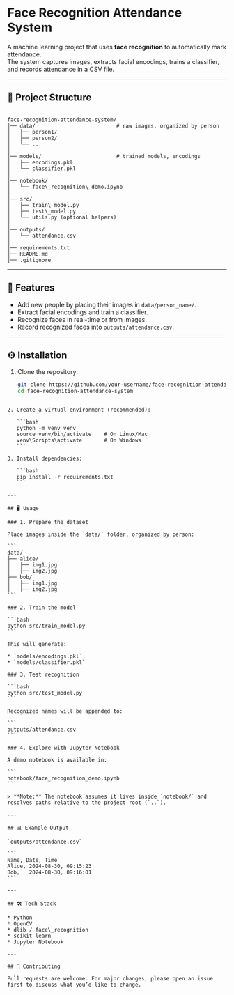 


# Face Recognition Attendance System

A machine learning project that uses **face recognition** to automatically mark attendance.  
The system captures images, extracts facial encodings, trains a classifier, and records attendance in a CSV file.

---

## 📂 Project Structure

```

face-recognition-attendance-system/
│── data/                          # raw images, organized by person
│   ├── person1/
│   ├── person2/
│   └── ...
│
│── models/                        # trained models, encodings
│   ├── encodings.pkl
│   └── classifier.pkl
│
│── notebook/
│   └── face\_recognition\_demo.ipynb
│
│── src/
│   ├── train\_model.py
│   ├── test\_model.py
│   └── utils.py (optional helpers)
│
│── outputs/
│   └── attendance.csv
│
│── requirements.txt
│── README.md
│── .gitignore

````

---

## 🚀 Features
- Add new people by placing their images in `data/person_name/`.
- Extract facial encodings and train a classifier.
- Recognize faces in real-time or from images.
- Record recognized faces into `outputs/attendance.csv`.

---

## ⚙️ Installation

1. Clone the repository:
   ```bash
   git clone https://github.com/your-username/face-recognition-attendance-system.git
   cd face-recognition-attendance-system
````

2. Create a virtual environment (recommended):

   ```bash
   python -m venv venv
   source venv/bin/activate    # On Linux/Mac
   venv\Scripts\activate       # On Windows
   ```

3. Install dependencies:

   ```bash
   pip install -r requirements.txt
   ```

---

## 🖥️ Usage

### 1. Prepare the dataset

Place images inside the `data/` folder, organized by person:

```
data/
├── alice/
│   ├── img1.jpg
│   ├── img2.jpg
├── bob/
│   ├── img1.jpg
│   ├── img2.jpg
```

### 2. Train the model

```bash
python src/train_model.py
```

This will generate:

* `models/encodings.pkl`
* `models/classifier.pkl`

### 3. Test recognition

```bash
python src/test_model.py
```

Recognized names will be appended to:

```
outputs/attendance.csv
```

### 4. Explore with Jupyter Notebook

A demo notebook is available in:

```
notebook/face_recognition_demo.ipynb
```

> **Note:** The notebook assumes it lives inside `notebook/` and resolves paths relative to the project root (`..`).

---

## 📊 Example Output

`outputs/attendance.csv`

```
Name, Date, Time
Alice, 2024-08-30, 09:15:23
Bob,   2024-08-30, 09:16:01
```

---

## 🛠️ Tech Stack

* Python
* OpenCV
* dlib / face\_recognition
* scikit-learn
* Jupyter Notebook

---

## 🤝 Contributing

Pull requests are welcome. For major changes, please open an issue first to discuss what you’d like to change.

